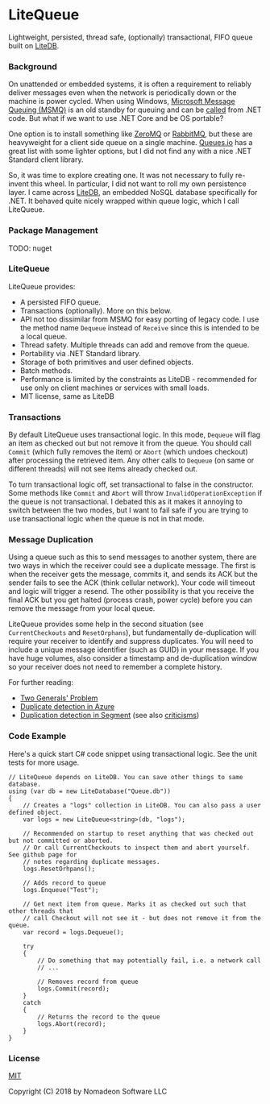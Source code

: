 # LiteQueue
Lightweight, persisted, thread safe, (optionally) transactional, FIFO queue built on [LiteDB](https://github.com/mbdavid/litedb).

### Background

On unattended or embedded systems, it is often a requirement to reliably deliver messages even when the network is periodically down or the machine is power cycled. When using Windows, [Microsoft Message Queuing (MSMQ)](https://en.wikipedia.org/wiki/Microsoft_Message_Queuing) is an old standby for queuing and can be [called](https://docs.microsoft.com/en-us/dotnet/api/system.messaging.messagequeue?view=netframework-4.7.1) from .NET code. But what if we want to use .NET Core and be OS portable?

One option is to install something like [ZeroMQ](https://en.wikipedia.org/wiki/ZeroMQ) or [RabbitMQ](https://en.wikipedia.org/wiki/RabbitMQ), but these are heavyweight for a client side queue on a single machine. [Queues.io](http://queues.io/) has a great list with some lighter options, but I did not find any with a nice .NET Standard client library.

So, it was time to explore creating one. It was not necessary to fully re-invent this wheel. In particular, I did not want to roll my own persistence layer. I came across [LiteDB](http://www.litedb.org/), an embedded NoSQL database specifically for .NET. It behaved quite nicely wrapped within queue logic, which I call LiteQueue.

### Package Management

TODO: nuget

### LiteQueue

LiteQueue provides:

- A persisted FIFO queue.
- Transactions (optionally). More on this below.
- API not too dissimilar from MSMQ for easy porting of legacy code. I use the method name `Dequeue` instead of `Receive` since this is intended to be a local queue.
- Thread safety. Multiple threads can add and remove from the queue.
- Portability via .NET Standard library.
- Storage of both primitives and user defined objects.
- Batch methods.
- Performance is limited by the constraints as LiteDB - recommended for use only on client machines or services with small loads. 
- MIT license, same as LiteDB

### Transactions

By default LiteQueue uses transactional logic. In this mode, `Dequeue` will flag an item as checked out but not remove it from the queue. You should call `Commit` (which fully removes the item) or `Abort` (which undoes checkout) after processing the retrieved item. Any other calls to `Dequeue` (on same or different threads) will not see items already checked out.

To turn transactional logic off, set transactional to false in the constructor. Some methods like `Commit` and `Abort` will throw `InvalidOperationException` if the queue is not transactional. I debated this as it makes it annoying to switch between the two modes, but I want to fail safe if you are trying to use transactional logic when the queue is not in that mode.

### Message Duplication
Using a queue such as this to send messages to another system, there are two ways in which the receiver could see a duplicate message. The first is when the receiver gets the message, commits it, and sends its ACK but the sender fails to see the ACK (think cellular network). Your code will timeout and logic will trigger a resend. The other possibility is that you receive the final ACK but you get halted (process crash, power cycle) before you can remove the message from your local queue.

LiteQueue provides some help in the second situation (see `CurrentCheckouts` and `ResetOrphans`), but fundamentally de-duplication will require your receiver to identify and suppress duplicates. You will need to include a unique message identifier (such as GUID) in your message. If you have huge volumes, also consider a timestamp and de-duplication window so your receiver does not need to remember a complete history.

For further reading:

* [Two Generals' Problem](https://en.wikipedia.org/wiki/Two_Generals%27_Problem)
* [Duplicate detection in Azure](https://docs.microsoft.com/en-us/azure/service-bus-messaging/duplicate-detection)
* [Duplication detection in Segment](https://segment.com/blog/exactly-once-delivery/) (see also [criticisms](https://news.ycombinator.com/item?id=14664405))

### Code Example

Here's a quick start C# code snippet using transactional logic. See the unit tests for more usage.

    // LiteQueue depends on LiteDB. You can save other things to same database.
    using (var db = new LiteDatabase("Queue.db"))
    {
        // Creates a "logs" collection in LiteDB. You can also pass a user defined object.
        var logs = new LiteQueue<string>(db, "logs");

        // Recommended on startup to reset anything that was checked out but not committed or aborted. 
        // Or call CurrentCheckouts to inspect them and abort yourself. See github page for
        // notes regarding duplicate messages.
        logs.ResetOrhpans();

        // Adds record to queue
        logs.Enqueue("Test");

        // Get next item from queue. Marks it as checked out such that other threads that 
        // call Checkout will not see it - but does not remove it from the queue.
        var record = logs.Dequeue();

        try
        {
            // Do something that may potentially fail, i.e. a network call
            // ...

            // Removes record from queue
            logs.Commit(record);
        }
        catch
        {
            // Returns the record to the queue
            logs.Abort(record);
        }
    }

### License

[MIT](https://github.com/NomadeonSoftwareLLC/LiteQueue/blob/master/LICENSE)

Copyright (C) 2018 by Nomadeon Software LLC